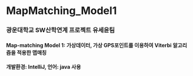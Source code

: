 # MapMatching_Model1
### 광운대학교 SW산학연계 프로젝트 유세윤팀
#### Map-matching Model 1: 가상데이터, 가상 GPS포인트를 이용하여 Viterbi 알고리즘을 적용한 맵매칭
#### 개발환경: IntelliJ, 언어: java 사용
